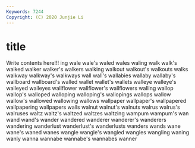 ```yaml
---
Keywords: 7244
Copyright: (C) 2020 Junjie Li
---
```


# title

Write contents here!!!
ing 
wale 
wale's 
waled 
wales
waling 
walk 
walk's 
walked 
walker 
walker's 
walkers 
walking 
walkout 
walkout's
walkouts 
walks 
walkway 
walkway's 
walkways 
wall 
wall's 
wallabies 
wallaby 
wallaby's
wallboard 
wallboard's 
walled 
wallet 
wallet's 
wallets 
walleye 
walleye's 
walleyed 
walleyes
wallflower 
wallflower's 
wallflowers 
walling 
wallop 
wallop's 
walloped 
walloping 
walloping's 
wallopings
wallops 
wallow 
wallow's 
wallowed 
wallowing 
wallows 
wallpaper 
wallpaper's 
wallpapered 
wallpapering
wallpapers 
walls 
walnut 
walnut's 
walnuts 
walrus 
walrus's 
walruses 
waltz 
waltz's
waltzed 
waltzes 
waltzing 
wampum 
wampum's 
wan 
wand 
wand's 
wander 
wandered
wanderer 
wanderer's 
wanderers 
wandering 
wanderlust 
wanderlust's 
wanderlusts 
wanders 
wands 
wane
wane's 
waned 
wanes 
wangle 
wangle's 
wangled 
wangles 
wangling 
waning 
wanly
wanna 
wannabe 
wannabe's 
wannabes 
wanner 
